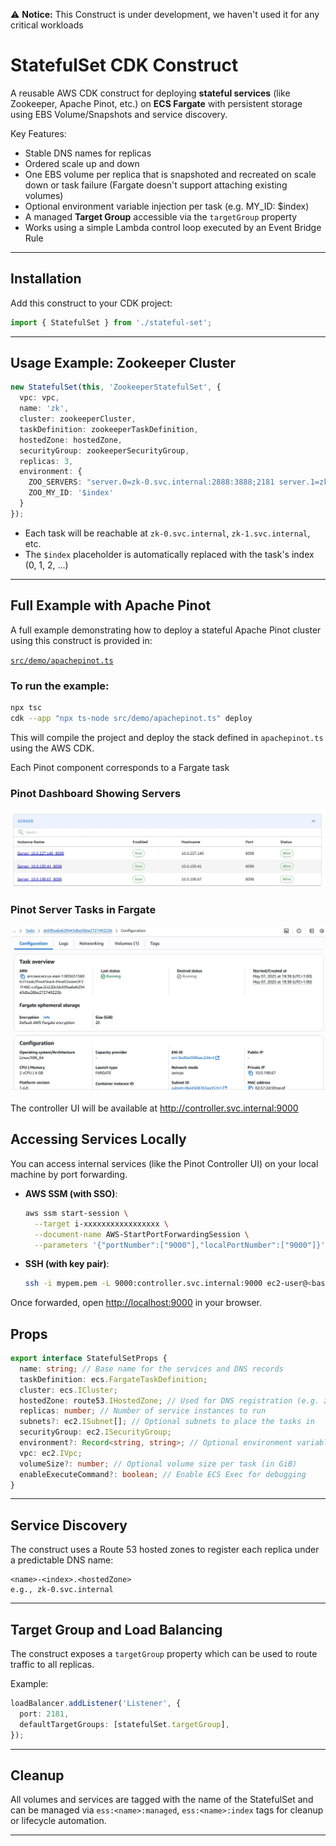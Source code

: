 ⚠️ **Notice:** This Construct is under development, we haven't used it for any critical workloads

# StatefulSet CDK Construct

A reusable AWS CDK construct for deploying **stateful services** (like Zookeeper, Apache Pinot, etc.)
on **ECS Fargate** with persistent storage using EBS Volume/Snapshots and service discovery.

Key Features:
- Stable DNS names for replicas
- Ordered scale up and down
- One EBS volume per replica that is snapshoted and recreated on scale down or task failure (Fargate doesn't support attaching existing volumes)
- Optional environment variable injection per task (e.g. MY_ID: $index)
- A managed **Target Group** accessible via the `targetGroup` property
- Works using a simple Lambda control loop executed by an Event Bridge Rule

---

## Installation

Add this construct to your CDK project:

```ts
import { StatefulSet } from './stateful-set';
```

---

## Usage Example: Zookeeper Cluster

```ts
new StatefulSet(this, 'ZookeeperStatefulSet', {
  vpc: vpc,
  name: 'zk',
  cluster: zookeeperCluster,
  taskDefinition: zookeeperTaskDefinition,
  hostedZone: hostedZone,
  securityGroup: zookeeperSecurityGroup,
  replicas: 3,
  environment: {
    ZOO_SERVERS: "server.0=zk-0.svc.internal:2888:3888;2181 server.1=zk-1.svc.internal:2888:3888;2181 server.2=zk-2.svc.internal:2888:3888;2181",
    ZOO_MY_ID: '$index'
  }
});
```

- Each task will be reachable at `zk-0.svc.internal`, `zk-1.svc.internal`, etc.
- The `$index` placeholder is automatically replaced with the task's index (0, 1, 2, ...)

---

## Full Example with Apache Pinot

A full example demonstrating how to deploy a stateful Apache Pinot cluster using this construct is provided in:

[`src/demo/apachepinot.ts`](/demo/apachepinot.ts)

### To run the example:

```bash
npx tsc
cdk --app "npx ts-node src/demo/apachepinot.ts" deploy
```

This will compile the project and deploy the stack defined in `apachepinot.ts` using the AWS CDK.

Each Pinot component corresponds to a Fargate task

### Pinot Dashboard Showing Servers

![Pinot Servers in Dashboard](demo/pinotservers.jpg)

### Pinot Server Tasks in Fargate


![Pinot Server Tasks in Fargate](demo/pinotservertasks.jpg)

The controller UI will be available at http://controller.svc.internal:9000

## Accessing Services Locally

You can access internal services (like the Pinot Controller UI) on your local machine by port forwarding.

- **AWS SSM (with SSO)**:
  ```bash
  aws ssm start-session \
    --target i-xxxxxxxxxxxxxxxxx \
    --document-name AWS-StartPortForwardingSession \
    --parameters '{"portNumber":["9000"],"localPortNumber":["9000"]}'
  ```

- **SSH (with key pair)**:
  ```bash
  ssh -i mypem.pem -L 9000:controller.svc.internal:9000 ec2-user@<bastion-ip>
  ```

Once forwarded, open [http://localhost:9000](http://localhost:9000) in your browser.

## Props

```ts
export interface StatefulSetProps {
  name: string; // Base name for the services and DNS records
  taskDefinition: ecs.FargateTaskDefinition;
  cluster: ecs.ICluster;
  hostedZone: route53.IHostedZone; // Used for DNS registration (e.g. zk-0.svc.internal)
  replicas: number; // Number of service instances to run
  subnets?: ec2.ISubnet[]; // Optional subnets to place the tasks in
  securityGroup: ec2.ISecurityGroup;
  environment?: Record<string, string>; // Optional environment variables
  vpc: ec2.IVpc;
  volumeSize?: number; // Optional volume size per task (in GiB)
  enableExecuteCommand?: boolean; // Enable ECS Exec for debugging
}
```

---

## Service Discovery

The construct uses a Route 53 hosted zones to register each replica under a predictable DNS name:

```
<name>-<index>.<hostedZone>
e.g., zk-0.svc.internal
```

---

## Target Group and Load Balancing

The construct exposes a `targetGroup` property which can be used to route traffic to all replicas.

Example:

```ts
loadBalancer.addListener('Listener', {
  port: 2181,
  defaultTargetGroups: [statefulSet.targetGroup],
});
```

---


## Cleanup

All volumes and services are tagged with the name of the StatefulSet and can be managed via `ess:<name>:managed`, `ess:<name>:index` tags for cleanup or lifecycle automation.

---
